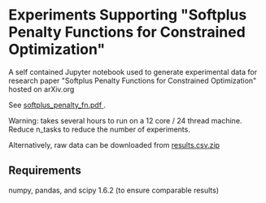 # Experiments Supporting "Softplus Penalty Functions for Constrained Optimization"

A self contained Jupyter notebook used to generate experimental data for research paper "Softplus Penalty Functions for Constrained Optimization" hosted on arXiv.org

See <a href="https://github.com/stefanmeili/softplus-penalty-functions/raw/main/softplus_penalty_fn.pdf"> softplus_penalty_fn.pdf </a>.

Warning: takes several hours to run on a 12 core / 24 thread machine. Reduce n_tasks to reduce the number of experiments.

Alternatively, raw data can be downloaded from <a href="https://github.com/stefanmeili/softplus-penalty-functions/raw/main/results.csv.zip"> results.csv.zip </a>

## Requirements
numpy, pandas, and scipy 1.6.2 (to ensure comparable results)
